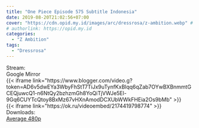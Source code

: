 ```yaml
---
title: "One Piece Episode 575 Subtitle Indonesia"
date: 2019-08-20T21:02:56+07:00
cover: "https://cdn.opid.my.id/images/arc/dressrosa/z-ambition.webp" # Optional, cover
# authorlink: https://opid.my.id
categories:
  - "Z Ambition"
tags:
  - "Dressrosa"
---
```

<div class="ui menu violet borderless inverted">
  <div class="header item active">
        Stream:
    </div>
  <a class="active item" data-tab="google">
    <i class="google drive icon"></i> Google
  </a>
  <a class="item nounderline" data-tab="mirror">
    <i class="odnoklassniki icon"></i> Mirror
  </a>
</div>
<div class="ui bottom attached tab segment active" style="border:0 !important;" data-tab="google">
{{< iframe link="https://www.blogger.com/video.g?token=AD6v5dwEYa3WbyFhStT7TiJx9uTynfKxBlqq6qZab7OYwBXBnmmtGCEQjuwcQ1-n6NtQy2bzhzmGh8YoQiTjVWJe5El-9Gq6CUYTcQtoy8BxMz67vHXnAmodDCXUbWWkFHEia2Os9bMb" >}}
</div>
<div class="ui bottom attached tab segment" style="border:0 !important;" data-tab="mirror">
{{< iframe link="https://ok.ru/videoembed/2174419798774" >}}
</div>
<div class="ui menu violet borderless inverted">
  <div class="header item active">
        Downloads:
    </div>
  <a class="item nounderline" href="https://ouo.io/aVMmwcw" target="_blank" rel="dofollow"><i class="google drive icon"></i>
    Average 480p</a>
</div>